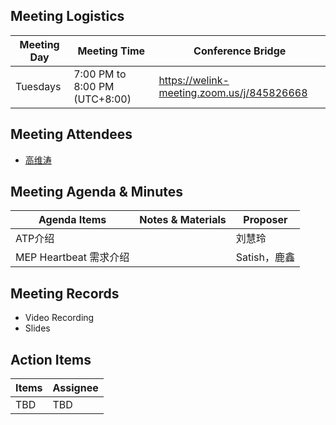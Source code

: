 ## Meeting Logistics

| Meeting Day  |  Meeting Time  | Conference Bridge  |
|---|---|---|
| Tuesdays  | 7:00 PM to 8:00 PM (UTC+8:00)   |  https://welink-meeting.zoom.us/j/845826668  |


## Meeting Attendees
- [高维涛](https://gitee.com/Gao_Victor)


## Meeting Agenda & Minutes
|  Agenda Items  |  Notes & Materials   |  Proposer |
|---|---|---|
|  ATP介绍  |     | 刘慧玲 |
|  MEP Heartbeat 需求介绍  |     | Satish，鹿鑫 |

## Meeting Records
- Video Recording
- Slides


## Action Items
|  Items | Assignee   |
|---|---|
| TBD  | TBD |



